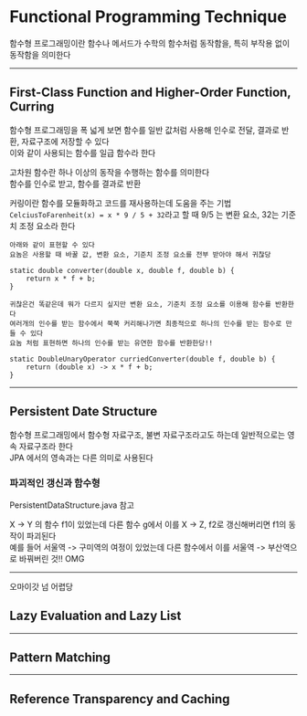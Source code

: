 # Functional Programming Technique
함수형 프로그래밍이란 함수나 메서드가 수학의 함수처럼 동작함을, 특히 부작용 없이 동작함을 의미한다 <br>
<hr>

## First-Class Function and Higher-Order Function, Curring
함수형 프로그래밍을 폭 넓게 보면 함수를 일반 값처럼 사용해 인수로 전달, 결과로 반환, 자료구조에 저장할 수 있다 <br>
이와 같이 사용되는 함수를 일급 함수라 한다

고차원 함수란 하나 이상의 동작을 수행하는 함수를 의미한다 <br>
함수를 인수로 받고, 함수를 결과로 반환

커링이란 함수를 모듈화하고 코드를 재사용하는데 도움을 주는 기법 <br>
`CelciusToFarenheit(x) = x * 9 / 5 + 32`라고 할 때 9/5 는 변환 요소, 32는 기준치 조정 요소라 한다 <br>
~~~
아래와 같이 표현할 수 있다
요놈은 사용할 때 바꿀 값, 변환 요소, 기준치 조정 요소를 전부 받아야 해서 귀찮당

static double converter(double x, double f, double b) {
    return x * f + b;
}

귀찮은건 똑같은데 뭐가 다르지 싶지만 변환 요소, 기준치 조정 요소를 이용해 함수를 반환한다
여러개의 인수를 받는 함수에서 쭉쭉 커리해나가면 최종적으로 하나의 인수를 받는 함수로 만들 수 있다
요놈 처럼 표현하면 하나의 인수를 받는 유연한 함수를 반환한당!!

static DoubleUnaryOperator curriedConverter(double f, double b) {
    return (double x) -> x * f + b;
}
~~~
<hr>

## Persistent Date Structure
함수형 프로그래밍에서 함수형 자료구조, 불변 자료구조라고도 하는데 일반적으로는 영속 자료구조라 한다 <br>
JPA 에서의 영속과는 다른 의미로 사용된다

### 파괴적인 갱신과 함수형
PersistentDataStructure.java 참고

X -> Y 의 함수 f1이 있었는데 다른 함수 g에서 이를 X -> Z, f2로 갱신해버리면 f1의 동작이 파괴된다 <br>
예를 들어 서울역 -> 구미역의 여정이 있었는데 다른 함수에서 이를 서울역 -> 부산역으로 바꿔버린 것!! OMG
<hr>

오마이갓 넘 어렵당

## Lazy Evaluation and Lazy List

<hr>

## Pattern Matching

<hr>

## Reference Transparency and Caching
